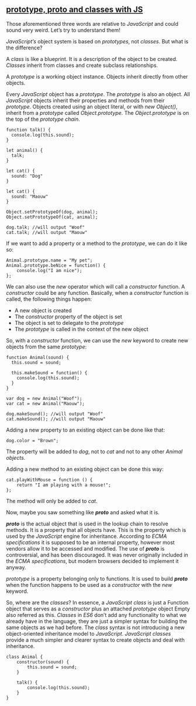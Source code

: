 ## [prototype, __proto__ and classes with JS](https://mlbors.tumblr.com/post/159638107370/prototype-proto-and-classes-with-js)

Those aforementioned three words are relative to _JavaScript_ and could sound very weird. Let’s try to understand them!

_JavaScript’s_ object system is based on _prototypes_, not _classes_. But what is the difference?

A _class_ is like a blueprint. It is a description of the object to be created. _Classes_ inherit from classes and create subclass relationships.

A _prototype_ is a working object instance. Objects inherit directly from other objects.

Every _JavaScript_ object has a _prototype_. The _prototype_ is also an object. All _JavaScript_ objects inherit their properties and methods from their _prototype_. Objects created using an object literal, or with _new Object()_, inherit from a _prototype_ called _Object.prototype_. The _Object.prototype_ is on the top of the _prototype chain_.
    
    
    function talk() {
      console.log(this.sound);
    }
    
    let animal() {
      talk;
    }
    
    let cat() {
      sound: "Dog"
    }
    
    let cat() {
      sound: "Maouw"
    }
    
    Object.setPrototypeOf(dog, animal);
    Object.setPrototypeOf(cat, animal);
    
    dog.talk; //will output "Woof"
    cat.talk; //will output "Maouw"

If we want to add a property or a method to the _prototype_, we can do it like so:
    
    
    Animal.prototype.name = "My pet"; 
    Animal.prototype.beNice = function() {
        console.log("I am nice");
    };

We can also use the _new_ operator which will call a _constructor_ function. A _constructor_ could be any function. Basically, when a _constructor_ function is called, the following things happen:

  * A new object is created
  * The _constructor_ property of the object is set
  * The object is set to delegate to the _prototype_
  * The _prototype_ is called in the context of the new object



So, with a _constructor_ function, we can use the _new_ keyword to create new objects from the same _prototype_:
    
    
    function Animal(sound) {
      this.sound = sound;
    
      this.makeSound = function() {
        console.log(this.sound);
      }
    }
    
    var dog = new Animal("Woof");
    var cat = new Animal("Maouw"); 
    
    dog.makeSound(); //will output "Woof"
    cat.makeSound(); //will output "Maouw"

Adding a new property to an existing object can be done like that:
    
    
    dog.color = "Brown";

The property will be added to _dog_, not to _cat_ and not to any other _Animal objects_.

Adding a new method to an existing object can be done this way:
    
    
    cat.playWithMouse = function () {
        return "I am playing with a mouse!";
    };

The method will only be added to _cat_.

Now, maybe you saw something like ___proto___ and asked what it is.

___proto___ is the actual object that is used in the lookup chain to resolve methods. It is a property that all objects have. This is the property which is used by the _JavaScript_ engine for inheritance. According to _ECMA specifications_ it is supposed to be an internal property, however most vendors allow it to be accessed and modified. The use of ___proto___ is controversial, and has been discouraged. It was never originally included in the _ECMA specifications_, but modern browsers decided to implement it anyway.

_prototype_ is a property belonging only to functions. It is used to build ___proto___ when the function happens to be used as a _constructor_ with the _new_ keyword.

So, where are the _classes_? In essence, a _JavaScript class_ is just a Function object that serves as a _constructor_ plus an attached _prototype_ object Empty also referred as this. _Classes_ in _ES6_ don’t add any functionality to what we already have in the language, they are just a simpler syntax for building the same objects as we had before. The _class_ syntax is not introducing a new object-oriented inheritance model to _JavaScript_. _JavaScript classes_ provide a much simpler and clearer syntax to create objects and deal with inheritance.
    
    
    class Animal {
        constructor(sound) {
            this.sound = sound;
        }
    
        talk() {
            console.log(this.sound);
        }
    }
